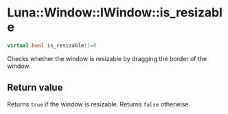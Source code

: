 # Luna::Window::IWindow::is_resizable

```c++
virtual bool is_resizable()=0
```

Checks whether the window is resizable by dragging the border of the window. 



## Return value
Returns `true` if the window is resizable. Returns `false` otherwise. 

